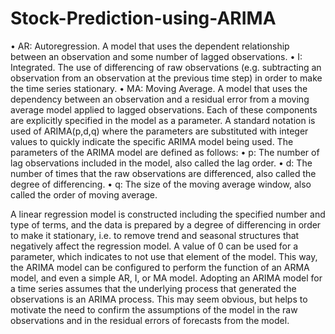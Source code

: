 # Stock-Prediction-using-ARIMA

•	AR: Autoregression. A model that uses the dependent relationship between an observation and some number of lagged observations.
•	I: Integrated. The use of differencing of raw observations (e.g. subtracting an observation from an observation at the previous time step) in order to make the time series stationary.
•	MA: Moving Average. A model that uses the dependency between an observation and a residual error from a moving average model applied to lagged observations.
Each of these components are explicitly specified in the model as a parameter. A standard notation is used of ARIMA(p,d,q) where the parameters are substituted with integer values to quickly indicate the specific ARIMA model being used.
The parameters of the ARIMA model are defined as follows:
•	p: The number of lag observations included in the model, also called the lag order.
•	d: The number of times that the raw observations are differenced, also called the degree of differencing.
•	q: The size of the moving average window, also called the order of moving average.

A linear regression model is constructed including the specified number and type of terms, and the data is prepared by a degree of differencing in order to make it stationary, i.e. to remove trend and seasonal structures that negatively affect the regression model.
A value of 0 can be used for a parameter, which indicates to not use that element of the model. This way, the ARIMA model can be configured to perform the function of an ARMA model, and even a simple AR, I, or MA model.
Adopting an ARIMA model for a time series assumes that the underlying process that generated the observations is an ARIMA process. This may seem obvious, but helps to motivate the need to confirm the assumptions of the model in the raw observations and in the residual errors of forecasts from the model.  
